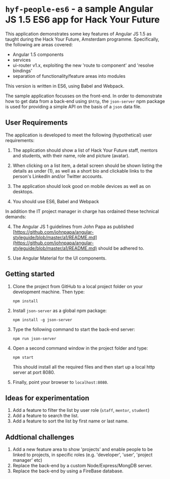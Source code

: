 # `hyf-people-es6` - a sample Angular JS 1.5 ES6 app for Hack Your Future

This application demonstrates some key features of Angular JS 1.5 as taught during the Hack Your Future, Amsterdam programme. Specifically, the following are areas covered:

- Angular 1.5 components
- services
- ui-router v1.x, exploiting the new 'route to component' and 'resolve bindings'
- separation of functionality/feature areas into modules

This version is written in ES6, using Babel and Webpack.

The sample application focusses on the front-end. In order to demonstrate how to get data from a back-end using `$http`, the `json-server` npm package is used for providing a simple API on the basis of a `json` data file.

## User Requirements

The application is developed to meet the following (hypothetical) user requirements:

1. The application should show a list of Hack Your Future staff, mentors and students, with their name, role and picture (avatar).

2. When clicking on a list item, a detail screen should be shown listing the details as under (1), as well as a short bio and clickable links to the person's LinkedIn and/or Twitter accounts.

3. The application should look good on mobile devices as well as on desktops.

4. You should use ES6, Babel and Webpack

In addition the IT project manager in charge has ordained these technical demands:

4. The Angular JS 1 guidelines from John Papa as published [https://github.com/johnpapa/angular-styleguide/blob/master/a1/README.md](https://github.com/johnpapa/angular-styleguide/blob/master/a1/README.md) should be adhered to.

5. Use Angular Material for the UI components.

## Getting started

1. Clone the project from GitHub to a local project folder on your development machine. Then type:

    `npm install`

2. Install `json-server` as a global npm package:

    `npm install -g json-server`

3. Type the following command to start the back-end server:

    `npm run json-server`

4. Open a second command window in the project folder and type:

   `npm start`

    This should install all the required files and then start up a local http server at port 8080.

5. Finally, point your browser to `localhost:8080`.

## Ideas for experimentation

1. Add a feature to filter the list by user role (`staff`, `mentor`, `student`)
2. Add a feature to search the list.
3. Add a feature to sort the list by first name or last name.

## Addtional challenges
1. Add a new feature area to show 'projects' and enable people to be linked to projects, in specific roles (e.g. 'developer', 'user', 'project manager' etc)
2. Replace the back-end by a custom Node/Express/MongDB server.
3. Replace the back-end by using a FireBase database.
